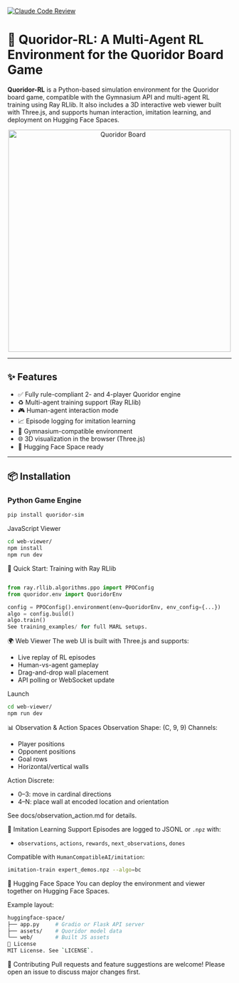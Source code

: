 [![Claude Code Review](https://github.com/chrisjcc/quoridor/actions/workflows/claude-code-review.yml/badge.svg)](https://github.com/chrisjcc/quoridor/actions/workflows/claude-code-review.yml)

# 🧠 Quoridor-RL: A Multi-Agent RL Environment for the Quoridor Board Game

**Quoridor-RL** is a Python-based simulation environment for the Quoridor board game, compatible with the Gymnasium API and multi-agent RL training using Ray RLlib. It also includes a 3D interactive web viewer built with Three.js, and supports human interaction, imitation learning, and deployment on Hugging Face Spaces.

<div align="center">
  <img src="./images/quoridor_board.png" alt="Quoridor Board" width="500"/>
</div>

---

## ✨ Features

- ✅ Fully rule-compliant 2- and 4-player Quoridor engine
- ♻️ Multi-agent training support (Ray RLlib)
- 🎮 Human-agent interaction mode
- 📈 Episode logging for imitation learning
- 🧠 Gymnasium-compatible environment
- 🌐 3D visualization in the browser (Three.js)
- 🚀 Hugging Face Space ready

---

## 📦 Installation

### Python Game Engine

```bash
pip install quoridor-sim
```

JavaScript Viewer
```bash
cd web-viewer/
npm install
npm run dev
```

🧪 Quick Start: Training with Ray RLlib
```python

from ray.rllib.algorithms.ppo import PPOConfig
from quoridor.env import QuoridorEnv

config = PPOConfig().environment(env=QuoridorEnv, env_config={...})
algo = config.build()
algo.train()
See training_examples/ for full MARL setups.
```

🌍 Web Viewer
The web UI is built with Three.js and supports:
- Live replay of RL episodes
- Human-vs-agent gameplay
- Drag-and-drop wall placement
- API polling or WebSocket update

Launch
```bash
cd web-viewer/
npm run dev
```

📊 Observation & Action Spaces
Observation
Shape: (C, 9, 9)
Channels:
- Player positions
- Opponent positions
- Goal rows
- Horizontal/vertical walls

Action
Discrete:
- 0–3: move in cardinal directions
- 4–N: place wall at encoded location and orientation

See docs/observation_action.md for details.

🧠 Imitation Learning Support
Episodes are logged to JSONL or `.npz` with:
- `observations`, `actions`, `rewards`, `next_observations`, `dones`

Compatible with `HumanCompatibleAI/imitation`:

```bash
imitation-train expert_demos.npz --algo=bc
```

🚀 Hugging Face Space
You can deploy the environment and viewer together on Hugging Face Spaces.

Example layout:

```bash
huggingface-space/
├── app.py     # Gradio or Flask API server
├── assets/    # Quoridor model data
└── web/       # Built JS assets
📜 License
MIT License. See `LICENSE`.
```

🤝 Contributing
Pull requests and feature suggestions are welcome! Please open an issue to discuss major changes first.
